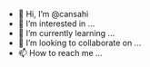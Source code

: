 - 👋 Hi, I’m @cansahi
- 👀 I’m interested in ...
- 🌱 I’m currently learning ...
- 💞️ I’m looking to collaborate on ...
- 📫 How to reach me ...

<!---
cansahi/cansahi is a ✨ special ✨ repository because its `README.md` (this file) appears on your GitHub profile.
You can click the Preview link to take a look at your changes.
--->
